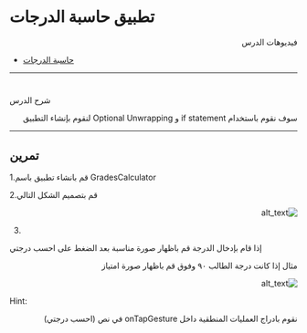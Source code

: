 # تطبيق حاسبة الدرجات


<p dir="rtl">
فيديوهات الدرس</p>





* [حاسبة الدرجات](https://youtu.be/NPIrYEqry8w)  

---


# <p dir="rtl">
شرح الدرس </p>


<p dir="rtl">
سوف نقوم باستخدام if statement و Optional Unwrapping لنقوم بإنشاء التطبيق</p>



---

## تمرين





1.قم بانشاء تطبيق باسم GradesCalculator


 
2.قم بتصميم الشكل التالي 
<p dir="rtl">





<img src="images/image1.png" width="" alt="alt_text" title="image_tooltip">
</p>




3. 
إذا قام بإدخال الدرجة قم باظهار  صورة مناسبة بعد الضغط على احسب درجتي
<p dir="rtl">
مثال إذا كانت درجة الطالب ٩٠ وفوق قم باظهار صورة امتياز</p>


<p dir="rtl">




<img src="images/image2.png" width="" alt="alt_text" title="image_tooltip">
</p>


Hint: 

<p dir="rtl">
نقوم بادراج العمليات المنطقية داخل onTapGesture في نص (احسب درجتي)</p>


